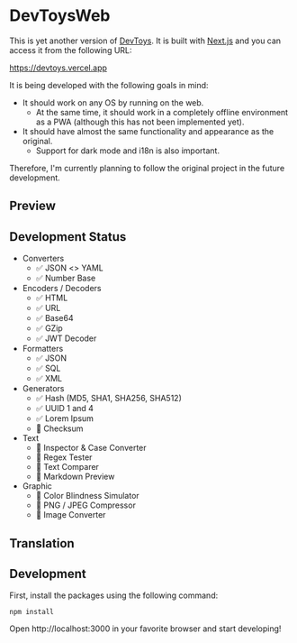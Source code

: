 # DevToysWeb

This is yet another version of [DevToys](https://github.com/veler/DevToys). It is built with [Next.js](https://nextjs.org/) and you can access it from the following URL:

https://devtoys.vercel.app

It is being developed with the following goals in mind:

* It should work on any OS by running on the web.
  * At the same time, it should work in a completely offline environment as a PWA (although this has not been implemented yet).
* It should have almost the same functionality and appearance as the original.
  * Support for dark mode and i18n is also important.

Therefore, I'm currently planning to follow the original project in the future development.

## Preview

## Development Status

* Converters
  * ✅ JSON <> YAML
  * ✅ Number Base
* Encoders / Decoders
  * ✅ HTML
  * ✅ URL
  * ✅ Base64
  * ✅ GZip
  * ✅ JWT Decoder
* Formatters
  * ✅ JSON
  * ✅ SQL
  * ✅ XML
* Generators
  * ✅ Hash (MD5, SHA1, SHA256, SHA512)
  * ✅ UUID 1 and 4
  * ✅ Lorem Ipsum
  * 🚧 Checksum
* Text
  * 🚧 Inspector & Case Converter
  * 🚧 Regex Tester
  * 🚧 Text Comparer
  * 🚧 Markdown Preview
* Graphic
  * 🚧 Color Blindness Simulator
  * 🚧 PNG / JPEG Compressor
  * 🚧 Image Converter

## Translation

## Development

First, install the packages using the following command:

```
npm install
```

Open http://localhost:3000 in your favorite browser and start developing!
